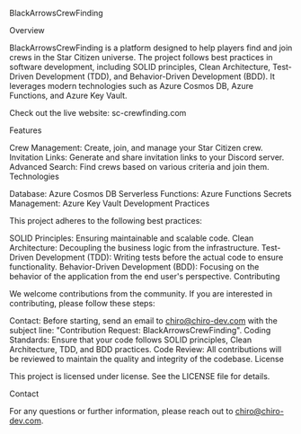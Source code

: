 BlackArrowsCrewFinding

Overview

BlackArrowsCrewFinding is a platform designed to help players find and join crews in the Star Citizen universe. The project follows best practices in software development, including SOLID principles, Clean Architecture, Test-Driven Development (TDD), and Behavior-Driven Development (BDD). It leverages modern technologies such as Azure Cosmos DB, Azure Functions, and Azure Key Vault.

Check out the live website: sc-crewfinding.com

Features

Crew Management: Create, join, and manage your Star Citizen crew.
Invitation Links: Generate and share invitation links to your Discord server.
Advanced Search: Find crews based on various criteria and join them.
Technologies

Database: Azure Cosmos DB
Serverless Functions: Azure Functions
Secrets Management: Azure Key Vault
Development Practices

This project adheres to the following best practices:

SOLID Principles: Ensuring maintainable and scalable code.
Clean Architecture: Decoupling the business logic from the infrastructure.
Test-Driven Development (TDD): Writing tests before the actual code to ensure functionality.
Behavior-Driven Development (BDD): Focusing on the behavior of the application from the end user's perspective.
Contributing

We welcome contributions from the community. If you are interested in contributing, please follow these steps:

Contact: Before starting, send an email to chiro@chiro-dev.com with the subject line: "Contribution Request: BlackArrowsCrewFinding".
Coding Standards: Ensure that your code follows SOLID principles, Clean Architecture, TDD, and BDD practices.
Code Review: All contributions will be reviewed to maintain the quality and integrity of the codebase.
License

This project is licensed under license. See the LICENSE file for details.

Contact

For any questions or further information, please reach out to chiro@chiro-dev.com.
